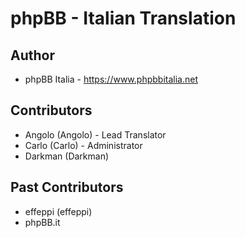 # phpBB - Italian Translation

## Author

* phpBB Italia - https://www.phpbbitalia.net

## Contributors

* Angolo (Angolo) - Lead Translator
* Carlo (Carlo) - Administrator
* Darkman (Darkman)

## Past Contributors

* effeppi (effeppi)
* phpBB.it
